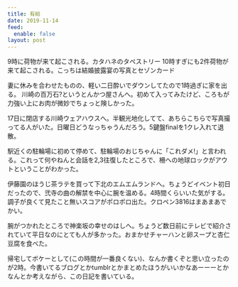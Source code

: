 ```yaml
---
title: 有給
date: 2019-11-14
feed:
  enable: false
layout: post
---
```


9時に荷物が来て起こされる。カタハネのタペストリー
10時すぎにも2件荷物が来て起こされる。こっちは結婚披露宴の写真とセゾンカード

妻に休みを合わせたものの、軽い二日酔いでダウンしてたので1時過ぎに家を出る。
川崎の百万石?というとんかつ屋さんへ。初めて入ってみたけど、ころもが力強い上にお肉が微妙でちょっと険しかった。

17日に閉店する川崎ウェアハウスへ。半観光地化してて、あちらこちらで写真撮ってる人がいた。日曜日どうなっちゃうんだろう。5鍵盤finalを1クレ入れて退散。

駅近くの駐輪場に初めて停めて、駐輪場のおじちゃんに「これダメ!」と言われる。これって何やねんと会話を2,3往復したところで、柵への地球ロックがアウトということがわかった。

伊藤園のほうじ茶ラテを買って下北のエムエムランドへ。ちょうどイベント初日だったので、弐寺の曲の解禁を中心に腕を温める。4時間くらいいた気がする。調子が良くて見たこと無いスコアがポロポロ出た。クロペン3816はまあまあでかい。

腕がつかれたところで神楽坂の幸せのはしへ。ちょうど数日前にテレビで紹介されていて平日なのにとても人が多かった。おまかせチャーハンと卵スープと杏仁豆腐を食べた。

帰宅してボケーとして(この時間が一番良くない)、なんか書くぞと思い立ったのが2時。今書いてるブログとかtumblrとかまとめたほうがいいかなあーーーとかなんとか考えながら、この日記を書いている。
